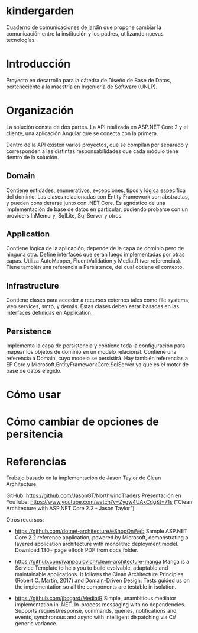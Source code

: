 # kindergarden
Cuaderno de comunicaciones de jardín que propone cambiar la comunicación entre la institución y los padres, utilizando nuevas tecnologías.

# Introducción
Proyecto en desarrollo para la cátedra de Diseño de Base de Datos, perteneciente a la maestría en Ingeniería de Software (UNLP).

# Organización
La solución consta de dos partes. La API realizada en ASP.NET Core 2 y el cliente, una aplicación Angular que se conecta con la primera.

Dentro de la API existen varios proyectos, que se compilan por separado y corresponden a las distintas responsabilidades que cada módulo tiene dentro de la solución.

## Domain
Contiene entidades, enumerativos, excepciones, tipos y lógica específica del dominio. Las clases relacionadas con Entity Framework son abstractas, y pueden considerarse junto con .NET Core. Es agnóstico de una implementación de base de datos en particular, pudiendo probarse con un providers InMemory, SqlLite, Sql Server y otros.

## Application
Contiene lógica de la aplicación, depende de la capa de dominio pero de ninguna otra. Define interfaces que serán luego implementadas por otras capas. Utiliza AutoMapper, FluentValidation y MediatR (ver referencias). Tiene también una referencia a Persistence, del cual obtiene el contexto.

## Infrastructure
Contiene clases para acceder a recursos externos tales como file systems, web services, smtp, y demás. Estas clases deben estar basadas en las interfaces definidas en Application.

## Persistence
Implementa la capa de persistencia y contiene toda la configuración para mapear los objetos de dominio en un modelo relacional. 
Contiene una referencia a Domain, cuyo modelo se persistirá. Hay también referencias a EF Core y Microsoft.EntityFrameworkCore.SqlServer ya que es el motor de base de datos elegido.

# Cómo usar

# Cómo cambiar de opciones de persitencia

# Referencias
Trabajo basado en la implementación de Jason Taylor de Clean Architecture.

GitHub: https://github.com/JasonGT/NorthwindTraders
Presentación en YouTube: https://www.youtube.com/watch?v=Zygw4UAxCdg&t=71s ("Clean Architecture with ASP.NET Core 2.2 - Jason Taylor")

Otros recursos:
* https://github.com/dotnet-architecture/eShopOnWeb
Sample ASP.NET Core 2.2 reference application, powered by Microsoft, demonstrating a layered application architecture with monolithic deployment model. Download 130+ page eBook PDF from docs folder.

* https://github.com/ivanpaulovich/clean-architecture-manga
Manga is a Service Template to help you to build evolvable, adaptable and maintainable applications. It follows the Clean Architecture Principles (Robert C. Martin, 2017) and Domain-Driven Design. Tests guided us on the implementation so all the components are testable in isolation.

* https://github.com/jbogard/MediatR
Simple, unambitious mediator implementation in .NET. In-process messaging with no dependencies.
Supports request/response, commands, queries, notifications and events, synchronous and async with intelligent dispatching via C# generic variance.